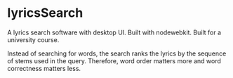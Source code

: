 # lyricsSearch
A lyrics search software with desktop UI. Built with nodewebkit. Built for a university course.

Instead of searching for words, the search ranks the lyrics by the sequence of stems used in the query. Therefore, word order matters more and word correctness matters less.
